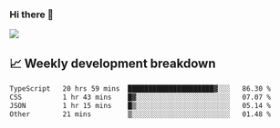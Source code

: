 ### Hi there 👋
<img align="center" src="https://github-readme-stats.vercel.app/api?username=Tumao727&show_icons=true&hide_title=true&theme=dracula" />


## 📈 Weekly development breakdown
<!--START_SECTION:waka-->

```txt
TypeScript   20 hrs 59 mins  █████████████████████▓░░░   86.30 %
CSS          1 hr 43 mins    █▓░░░░░░░░░░░░░░░░░░░░░░░   07.07 %
JSON         1 hr 15 mins    █▒░░░░░░░░░░░░░░░░░░░░░░░   05.14 %
Other        21 mins         ▒░░░░░░░░░░░░░░░░░░░░░░░░   01.48 %
```

<!--END_SECTION:waka-->